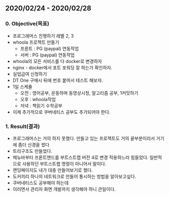 ## 2020/02/24 - 2020/02/28

### 0. Objective(목표)

- 프로그래머스 진행하기 레벨 2, 3
- whoola 프로젝트 만들기
  - 프론트 : PG (paypal) 연동작업
  - 서버 : PG (paypal) 연동작업
- whoola의 모든 서비스를 다 docker로 변경하자
- nginx - docker에서 포트 포워딩 잘 하는가 확인하자.
- 실업급여 신청하기
- DT One 구매시 뒤에 번호 붙여서 테스트 해보자.
- 1일 스케쥴
  - 오전 : 영어공부, 운동하며 동영상시청, 알고리즘 공부, 1커밋하기
  - 오후 : whoola작업
  - 저녁 : 책읽기 수학공부
- 이제 추가적으로 쿠버네티스 공부도 추가되어야 한다.

### 1. Result(결과)

- 프로그래머스는 거의 하지 못했다. 만들고 있는 프로젝트도 거의 끝부분이라서 거기에 좀더 신경을 썼다
- 트리구조도 만들었다.
- 메뉴바부터 프론트앤드를 부트스트랩 버전 4로 변경 적용하느라 힘들었다. 일반적으로 사용하던 부트스트랩 명령이 아니어서 말이다.
- 랜딩페이지도 내가 대충 만들어보기로 했다.
- 도커끼리 하나의 네트워크로 만들어 통시하는 방법을 알아보고싶다.
- 쿠버네티스도 공부해야 하는데
- 이러면서 관리자 화면 개발까지 생각해야 하니 큰일이다.
